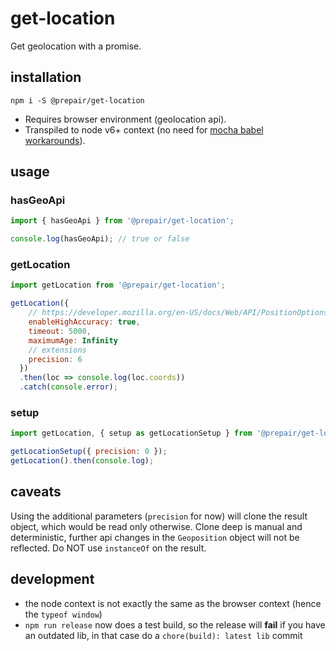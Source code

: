 # get-location

Get geolocation with a promise.

## installation

```shell
npm i -S @prepair/get-location
```

* Requires browser environment (geolocation api).
* Transpiled to node v6+ context (no need for [mocha babel workarounds](https://github.com/react-native-material-design/react-native-material-design/issues/103)).

## usage

### hasGeoApi

```js
import { hasGeoApi } from '@prepair/get-location';

console.log(hasGeoApi); // true or false
```

### getLocation

```js
import getLocation from '@prepair/get-location';

getLocation({
    // https://developer.mozilla.org/en-US/docs/Web/API/PositionOptions
    enableHighAccuracy: true,
    timeout: 5000,
    maximumAge: Infinity
    // extensions
    precision: 6
  })
  .then(loc => console.log(loc.coords))
  .catch(console.error);
```

### setup

```js
import getLocation, { setup as getLocationSetup } from '@prepair/get-location';

getLocationSetup({ precision: 0 });
getLocation().then(console.log);
```

## caveats

Using the additional parameters (`precision` for now) will clone the result object,
which would be read only otherwise. Clone deep is manual and deterministic, further
api changes in the `Geoposition` object will not be reflected. Do NOT use `instanceOf`
on the result.

## development

* the node context is not exactly the same as the browser context (hence the `typeof window`)
* `npm run release` now does a test build, so the release will **fail** if you have an outdated
  lib, in that case do a `chore(build): latest lib` commit
